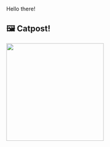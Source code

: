 Hello there!



## 🖼️ Catpost!

<sub>
    <img src="https://cdn2.thecatapi.com/images/4e7.gif" height="256">
</sub>

